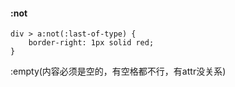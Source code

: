 #### :not

    div > a:not(:last-of-type) {
        border-right: 1px solid red;
    }
    
:empty(内容必须是空的，有空格都不行，有attr没关系)






